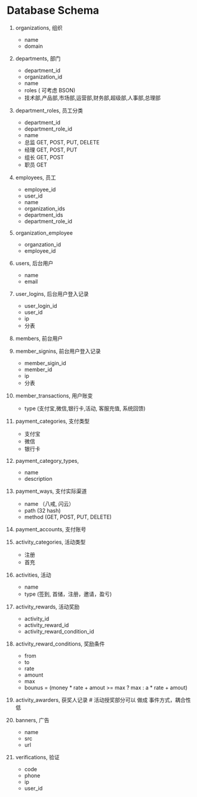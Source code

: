 # Database Schema
1.  organizations, 组织 
    - name
    - domain
1.  departments, 部门
    - department_id
    - organization_id
    - name
    - roles ( 可考虑 BSON)
    - 技术部,产品部,市场部,运营部,财务部,超级部,人事部,总理部
1.  department_roles, 员工分类
    - department_id
    - department_role_id
    - name
    - 总监 GET, POST, PUT, DELETE
    - 经理 GET, POST, PUT
    - 组长 GET, POST
    - 职员 GET
1.  employees, 员工
    - employee_id
    - user_id
    - name
    - organization_ids
    - department_ids
    - department_role_id
   
1. organization_employee
   - organzation_id
   - employee_id
    
3.  users, 后台用户
    - name
    - email
4.  user_logins, 后台用户登入记录
    - user_login_id
    - user_id
    - ip
    - 分表

4.  members, 前台用户
4.  member_signins, 前台用户登入记录
    - member_sigin_id
    - member_id
    - ip
    - 分表
5.  member_transactions, 用户账变
    - type (支付宝,微信,银行卡,活动, 客服充值, 系统回馈)

5.  payment_categories, 支付类型
    - 支付宝
    - 微信
    - 银行卡
6. payment_category_types,
    - name
    - description
    
6.  payment_ways, 支付实际渠道
    - name （八戒, 闪云）
    - path (32 hash)
    - method (GET, POST, PUT, DELETE)
    
7.  payment_accounts, 支付账号

8.  activity_categories, 活动类型
    - 注册
    - 首充
9.  activities, 活动
    - name
    - type (签到, 首储，注册，邀请，盈亏)
10. activity_rewards, 活动奖励
    - activity_id
    - activity_reward_id
    - activity_reward_condition_id
11. activity_reward_conditions, 奖励条件
    - from
    - to
    - rate
    - amount
    - max
    - bounus = (money * rate + amout >= max ? max : a * rate + amout)
11. activity_awarders, 获奖人记录 # 活动授奖部分可以 做成 事件方式，耦合性低

12. banners, 广告
    - name
    - src
    - url
13. verifications, 验证
    - code
    - phone
    - ip
    - user_id
